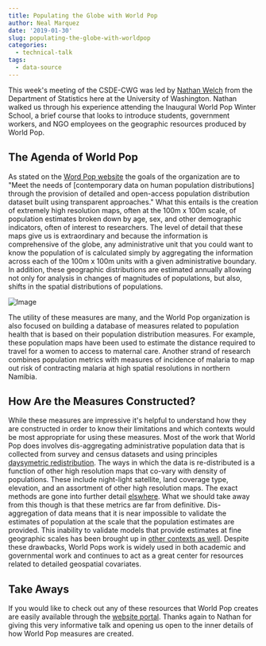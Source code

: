 ```yaml
---
title: Populating the Globe with World Pop
author: Neal Marquez
date: '2019-01-30'
slug: populating-the-globe-with-worldpop
categories:
  - technical-talk
tags:
  - data-source
---
```


This week's meeting of the CSDE-CWG was led by [Nathan Welch](http://www.nathangwelch.com/) from the Department of Statistics here at the University of Washington. Nathan walked us through his experience attending the Inaugural World Pop Winter School, a brief course that looks to introduce students, government workers, and NGO employees on the geographic resources produced by World Pop.  

## The Agenda of World Pop  
As stated on the [Word Pop website](https://www.worldpop.org/) the goals of the organization are to "Meet the needs of [contemporary data on human population distributions] through the provision of detailed and open-access population distribution dataset built using transparent approaches." What this entails is the creation of extremely high resolution maps, often at the 100m x 100m scale, of population estimates broken down by age, sex, and other demographic indicators, often of interest to researchers. The level of detail that these maps give us is extraordinary and because the information is comprehensive of the globe, any administrative unit that you could want to know the population of is calculated simply by aggregating the information across each of the 100m x 100m units with a given administrative boundary. In addition, these geographic distributions are estimated annually allowing not only for analysis in changes of magnitudes of populations, but also, shifts in the spatial distributions of populations.

![Image](https://www.worldpop.org/img/case_studies/case1/mp13.jpg "Image")

The utility of these measures are many, and the World Pop organization is also focused on building a database of measures related to population health that is based on their population distribution measures. For example, these population maps have been used to estimate the distance required to travel for a women to access to maternal care. Another strand of research combines population metrics with measures of incidence of malaria to map out risk of contracting malaria at high spatial resolutions in northern Namibia.  

## How Are the Measures Constructed?  

While these measures are impressive it's helpful to understand how they are constructed in order to know their limitations and which contexts would be most appropriate for using these measures. Most of the work that World Pop does involves dis-aggregating administrative population data that is collected from survey and census datasets and using principles [daysymetric redistribution](https://onlinelibrary.wiley.com/doi/10.1002/9780470979563.ch14). The ways in which the data is re-distributed is a function of other high resolution maps that co-vary with density of populations. These include night-light satellite, land coverage type, elevation, and an assortment of other high resolution maps. The exact methods are gone into further detail [elswhere](https://journals.plos.org/plosone/article?id=10.1371/journal.pone.0107042). What we should take away from this though is that these metrics are far from definitive. Dis-aggregation of data means that it is near impossible to validate the estimates of population at the scale that the population estimates are provided. This inability to validate models that provide estimates at fine geographic scales has been brought up in [other contexts as well](https://journals.plos.org/plosone/article?id=10.1371/journal.pone.0210645). Despite these drawbacks, World Pops work is widely used in both academic and governmental work and continues to act as a great center for resources related to detailed geospatial covariates.  

## Take Aways  

If you would like to check out any of these resources that World Pop creates are easily available through the [website portal](https://www.worldpop.org/). Thanks again to Nathan for giving this very informative talk and opening us open to the inner details of how World Pop measures are created.  
